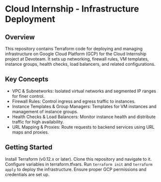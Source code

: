 # Cloud Internship - Infrastructure Deployment
## Overview
This repository contains Terraform code for deploying and managing infrastructure on Google Cloud Platform (GCP) for the Cloud Internship project at Devoteam. It sets up networking, firewall rules, VM templates, instance groups, health checks, load balancers, and related configurations.

## Key Concepts
+ VPC & Subnetworks: Isolated virtual networks and segmented IP ranges for finer control.
+ Firewall Rules: Control ingress and egress traffic to instances.
+ Instance Templates & Group Managers: Templates for VM instances and management of instance groups.
+ Health Checks & Load Balancers: Monitor instance health and distribute traffic for high availability.
+ URL Mapping & Proxies: Route requests to backend services using URL maps and proxies.
## Getting Started
Install Terraform (v0.12.x or later).
Clone this repository and navigate to it.
Configure variables in terraform.tfvars.
Run `terraform init` and `terraform apply` to deploy the infrastructure.
Ensure proper GCP permissions and credentials are set up.
